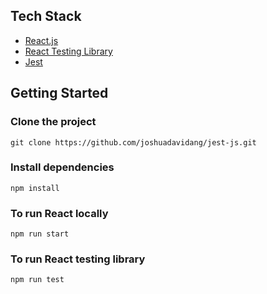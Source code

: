 ## Tech Stack
- [React.js](https://reactjs.org)
- [React Testing Library](https://testing-library.com/docs/react-testing-library/intro/)
- [Jest](https://jestjs.io)

## Getting Started

### Clone the project
```
git clone https://github.com/joshuadavidang/jest-js.git
```

### Install dependencies
```
npm install
```

### To run React locally
```
npm run start
```

### To run React testing library
```
npm run test
```

